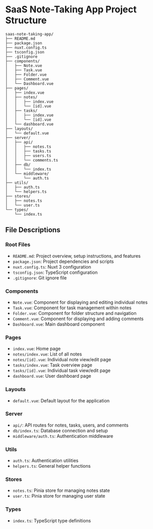 # SaaS Note-Taking App Project Structure

```
saas-note-taking-app/
├── README.md
├── package.json
├── nuxt.config.ts
├── tsconfig.json
├── .gitignore
├── components/
│   ├── Note.vue
│   ├── Task.vue
│   ├── Folder.vue
│   ├── Comment.vue
│   └── Dashboard.vue
├── pages/
│   ├── index.vue
│   ├── notes/
│   │   ├── index.vue
│   │   └── [id].vue
│   ├── tasks/
│   │   ├── index.vue
│   │   └── [id].vue
│   └── dashboard.vue
├── layouts/
│   └── default.vue
├── server/
│   ├── api/
│   │   ├── notes.ts
│   │   ├── tasks.ts
│   │   ├── users.ts
│   │   └── comments.ts
│   ├── db/
│   │   └── index.ts
│   └── middleware/
│       └── auth.ts
├── utils/
│   ├── auth.ts
│   └── helpers.ts
├── stores/
│   ├── notes.ts
│   └── user.ts
└── types/
    └── index.ts
```

## File Descriptions

### Root Files
- `README.md`: Project overview, setup instructions, and features
- `package.json`: Project dependencies and scripts
- `nuxt.config.ts`: Nuxt 3 configuration
- `tsconfig.json`: TypeScript configuration
- `.gitignore`: Git ignore file

### Components
- `Note.vue`: Component for displaying and editing individual notes
- `Task.vue`: Component for task management within notes
- `Folder.vue`: Component for folder structure and navigation
- `Comment.vue`: Component for displaying and adding comments
- `Dashboard.vue`: Main dashboard component

### Pages
- `index.vue`: Home page
- `notes/index.vue`: List of all notes
- `notes/[id].vue`: Individual note view/edit page
- `tasks/index.vue`: Task overview page
- `tasks/[id].vue`: Individual task view/edit page
- `dashboard.vue`: User dashboard page

### Layouts
- `default.vue`: Default layout for the application

### Server
- `api/`: API routes for notes, tasks, users, and comments
- `db/index.ts`: Database connection and setup
- `middleware/auth.ts`: Authentication middleware

### Utils
- `auth.ts`: Authentication utilities
- `helpers.ts`: General helper functions

### Stores
- `notes.ts`: Pinia store for managing notes state
- `user.ts`: Pinia store for managing user state

### Types
- `index.ts`: TypeScript type definitions